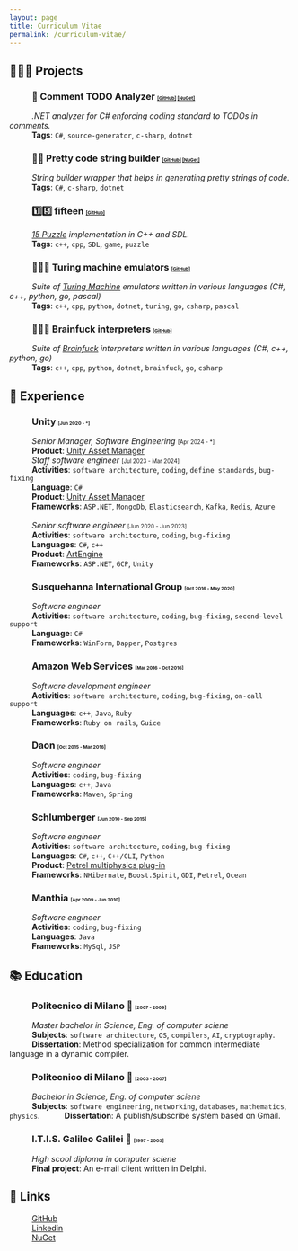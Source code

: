 ```yaml
---
layout: page
title: Curriculum Vitae
permalink: /curriculum-vitae/
---
```


## 👨🏻‍💻 Projects
### <span style="padding-left:40px">📝 Comment TODO Analyzer</span> <span style="font-size:.5em">[[GitHub]](https://github.com/sanelli/Todo.Analyzer) [[NuGet]](https://www.nuget.org/packages/Comment.Todo.Analyzer)</span>
<span style="padding-left:40px">*.NET analyzer for C# enforcing coding standard to TODOs in comments.*</span><br/>
<span style="padding-left:40px">**Tags**: `C#`, `source-generator`, `c-sharp`, `dotnet`</span>

### <span style="padding-left:40px">💬👷 Pretty code string builder</span> <span style="font-size:.5em">[[GitHub]](https://github.com/sanelli/PrettyCode.StringBuilder) [[NuGet]](https://www.nuget.org/packages/PrettyCode.StringBuilder)</span>
<span style="padding-left:40px">*String builder wrapper that helps in generating pretty strings of code.*</span><br/>
<span style="padding-left:40px">**Tags**: `C#`, `c-sharp`, `dotnet`</span>

### <span style="padding-left:40px">1️⃣5️⃣ fifteen</span> <span style="font-size:.5em">[[GitHub]](https://github.com/sanelli/fifteen)</span>
<span style="padding-left:40px">*[15 Puzzle](https://en.wikipedia.org/wiki/15_Puzzle) implementation in C++ and SDL.*</span><br/>
<span style="padding-left:40px">**Tags**: `c++`, `cpp`, `SDL`, `game`, `puzzle`</span>

### <span style="padding-left:40px">🧑🏻‍💻 Turing machine emulators</span> <span style="font-size:.5em">[[GitHub]](https://github.com/sanelli/turing)</span>
<span style="padding-left:40px">*Suite of [Turing Machine](https://en.wikipedia.org/wiki/Turing_machine) emulators written in various languages (C#, c++, python, go, pascal)*</span><br/>
<span style="padding-left:40px">**Tags**: `c++`, `cpp`, `python`, `dotnet`, `turing`, `go`, `csharp`, `pascal`</span>

### <span style="padding-left:40px">🧠🖕🏻 Brainfuck interpreters</span> <span style="font-size:.5em">[[GitHub]](https://github.com/sanelli/brainfuck)</span>
<span style="padding-left:40px">*Suite of [Brainfuck](https://en.wikipedia.org/wiki/Brainfuck) interpreters written in various languages (C#, c++, python, go)*</span><br/>
<span style="padding-left:40px">**Tags**: `c++`, `cpp`, `python`, `dotnet`, `brainfuck`, `go`, `csharp`</span>

## 💼 Experience
### <span style="padding-left:40px">Unity</span> <span style="font-size:0.5em">[Jun 2020 - *]</span>
<span style="padding-left:40px">*Senior Manager, Software Engineering*</span> <span style="font-size:0.7em">[Apr 2024 - *]</span><br/>
<span style="padding-left:40px">**Product**: [Unity Asset Manager](https://unity.com/products/asset-manager)</span><br/>
<span style="padding-left:40px">*Staff software engineer*</span> <span style="font-size:0.7em">[Jul 2023 - Mar 2024]</span><br/>
<span style="padding-left:40px">**Activities**: `software architecture`, `coding`, `define standards`, `bug-fixing`</span><br/>
<span style="padding-left:40px">**Language**: `C#`</span><br/>
<span style="padding-left:40px">**Product**: [Unity Asset Manager](https://unity.com/products/asset-manager)</span><br/>
<span style="padding-left:40px">**Frameworks**: `ASP.NET`, `MongoDb`, `Elasticsearch`, `Kafka`, `Redis`, `Azure`</span><br/><br/>
<span style="padding-left:40px">*Senior software engineer*</span> <span style="font-size:0.7em">[Jun 2020 - Jun 2023]</span> <br/>
<span style="padding-left:40px">**Activities**: `software architecture`, `coding`, `bug-fixing`</span><br/>
<span style="padding-left:40px">**Languages**: `C#`, `c++`</span><br/>
<span style="padding-left:40px">**Product**: [ArtEngine](https://unity.com/products/unity-artengine)</span><br/>
<span style="padding-left:40px">**Frameworks**: `ASP.NET`, `GCP`, `Unity`</span>

### <span style="padding-left:40px">Susquehanna International Group</span> <span style="font-size:0.5em">[Oct 2016 - May 2020]</span> 
<span style="padding-left:40px">*Software engineer*</span><br/>
<span style="padding-left:40px">**Activities**: `software architecture`, `coding`, `bug-fixing`, `second-level support`</span><br/>
<span style="padding-left:40px">**Language**: `C#`</span><br/>
<span style="padding-left:40px">**Frameworks**: `WinForm`, `Dapper`, `Postgres`</span>

### <span style="padding-left:40px">Amazon Web Services</span> <span style="font-size:0.5em">[Mar 2016 - Oct 2016]</span> 
<span style="padding-left:40px">*Software development engineer*</span><br/>
<span style="padding-left:40px">**Activities**: `software architecture`, `coding`, `bug-fixing`, `on-call support`</span><br/>
<span style="padding-left:40px">**Languages**: `c++`, `Java`, `Ruby`</span><br/>
<span style="padding-left:40px">**Frameworks**: `Ruby on rails`, `Guice`</span>

### <span style="padding-left:40px">Daon</span> <span style="font-size:0.5em">[Oct 2015 - Mar 2016]</span> 
<span style="padding-left:40px">*Software engineer*</span><br/>
<span style="padding-left:40px">**Activities**: `coding`, `bug-fixing`</span><br/>
<span style="padding-left:40px">**Languages**: `c++`, `Java`</span><br/>
<span style="padding-left:40px">**Frameworks**: `Maven`, `Spring`</span>

### <span style="padding-left:40px">Schlumberger</span> <span style="font-size:0.5em">[Jun 2010 - Sep 2015]</span> 
<span style="padding-left:40px">*Software engineer*</span><br/>
<span style="padding-left:40px">**Activities**: `software architecture`, `coding`, `bug-fixing`</span><br/>
<span style="padding-left:40px">**Languages**: `C#`, `c++`, `C++/CLI`, `Python`</span><br/>
<span style="padding-left:40px">**Product**: [Petrel multiphysics plug-in](https://www.software.slb.com/products/petrel/petrel-geophysics/petrel-multiphysics-plug-in)</span><br/>
<span style="padding-left:40px">**Frameworks**: `NHibernate`, `Boost.Spirit`, `GDI`, `Petrel`, `Ocean`</span>

### <span style="padding-left:40px">Manthia</span> <span style="font-size:0.5em">[Apr 2009 - Jun 2010]</span> 
<span style="padding-left:40px">*Software engineer*</span><br/>
<span style="padding-left:40px">**Activities**: `coding`, `bug-fixing`</span><br/>
<span style="padding-left:40px">**Languages**: `Java`</span><br/>
<span style="padding-left:40px">**Frameworks**: `MySql`, `JSP`</span>

## 📚 Education
### <span style="padding-left:40px">Politecnico di Milano 📗</span> <span style="font-size:0.5em">[2007 - 2009]</span> 
<span style="padding-left:40px">*Master bachelor in Science, Eng. of computer sciene*</span><br/>
<span style="padding-left:40px">**Subjects**: `software architecture`, `OS`, `compilers`, `AI`, `cryptography`.</span>
<span style="padding-left:40px">**Dissertation**: Method specialization for common intermediate language in a dynamic compiler.</span>

### <span style="padding-left:40px">Politecnico di Milano 📘</span> <span style="font-size:0.5em">[2003 - 2007]</span> 
<span style="padding-left:40px">*Bachelor in Science, Eng. of computer sciene*</span><br/>
<span style="padding-left:40px">**Subjects**: `software engineering`, `networking`, `databases`, `mathematics`, `physics`.</span>
<span style="padding-left:40px">**Dissertation**: A publish/subscribe system based on Gmail.</span>

### <span style="padding-left:40px">I.T.I.S. Galileo Galilei 📙</span> <span style="font-size:0.5em">[1997 - 2003]</span> 
<span style="padding-left:40px">*High scool diploma in computer sciene*</span><br/>
<span style="padding-left:40px">**Final project**: An e-mail client written in Delphi.</span>

## 🔗 Links
<span style="padding-left:40px">[GitHub](https://github.com/sanelli)</span><br/>
<span style="padding-left:40px">[Linkedin](http://linkedin.com/in/stefanoanelli/)</span><br/>
<span style="padding-left:40px">[NuGet](https://www.nuget.org/profiles/sanelli)</span>